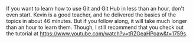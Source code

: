 If you want to learn how to use Git and Git Hub in less than an hour, don't even start. Kevin is a good teacher, and he delivered the basics of the topics in about 46 minutes. But if you follow along, it will take much longer than an hour to learn them. Though, I still recommend that you check out the tutorial at https://www.youtube.com/watch?v=tRZGeaHPoaw&t=1759s.
